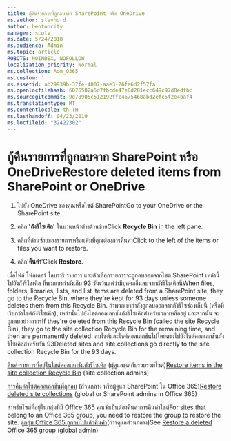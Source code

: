 ```yaml
---
title: กู้คืนรายการที่ถูกลบจาก SharePoint หรือ OneDrive
ms.author: stevhord
author: bentoncity
manager: scotv
ms.date: 5/24/2018
ms.audience: Admin
ms.topic: article
ROBOTS: NOINDEX, NOFOLLOW
localization_priority: Normal
ms.collection: Adm_O365
ms.custom: ''
ms.assetid: ab29939b-37fe-4007-aae3-26fa6d2f57fa
ms.openlocfilehash: 6076582a5d7fbcde47e8d281ecc649c97d8edfbc
ms.sourcegitcommit: 9d78905c512192ffc4675468abd2efc5f2e4baf4
ms.translationtype: MT
ms.contentlocale: th-TH
ms.lasthandoff: 04/23/2019
ms.locfileid: "32422302"
---
```

# <a name="restore-deleted-items-from-sharepoint-or-onedrive"></a><span data-ttu-id="7f0b1-102">กู้คืนรายการที่ถูกลบจาก SharePoint หรือ OneDrive</span><span class="sxs-lookup"><span data-stu-id="7f0b1-102">Restore deleted items from SharePoint or OneDrive</span></span>

1. <span data-ttu-id="7f0b1-103">ไปยัง OneDrive ของคุณหรือไซต์ SharePoint</span><span class="sxs-lookup"><span data-stu-id="7f0b1-103">Go to your OneDrive or the SharePoint site.</span></span>
    
2. <span data-ttu-id="7f0b1-104">คลิก **'ถังรีไซเคิล'** ในบานหน้าต่างด้านซ้าย</span><span class="sxs-lookup"><span data-stu-id="7f0b1-104">Click **Recycle Bin** in the left pane.</span></span> 
    
3. <span data-ttu-id="7f0b1-105">คลิกที่ด้านซ้ายของรายการหรือแฟ้มที่คุณต้องการคืนค่า</span><span class="sxs-lookup"><span data-stu-id="7f0b1-105">Click to the left of the items or files you want to restore.</span></span>
    
4. <span data-ttu-id="7f0b1-106">คลิก'**คืนค่า**'</span><span class="sxs-lookup"><span data-stu-id="7f0b1-106">Click **Restore**.</span></span> 
    
<span data-ttu-id="7f0b1-107">เมื่อไฟล์ โฟลเดอร์ ไลบรารี รายการ และตัวเลือกรายการจะถูกลบออกจากไซต์ SharePoint เหล่านี้ไปยังถังรีไซเคิล ที่พวกเขากำลังเก็บ 93 วันเว้นแต่ว่ามีบุคคลอื่นลบจากถังรีไซเคิลนี้</span><span class="sxs-lookup"><span data-stu-id="7f0b1-107">When files, folders, libraries, lists, and list items are deleted from a SharePoint site, they go to the Recycle Bin, where they're kept for 93 days unless someone deletes them from this Recycle Bin.</span></span> <span data-ttu-id="7f0b1-108">ถ้าพวกเขากำลังถูกลบออกจากถังรีไซช่องเก็บนี้ (หรือที่เรียกว่าไซต์ถังรีไซเคิล), เหล่านั้นไปยังไซต์คอลเลกชันถังรีไซเคิลสำหรับเวลาเหลืออยู่ และจากนั้น จะถูกลบอย่างถาวร</span><span class="sxs-lookup"><span data-stu-id="7f0b1-108">If they're deleted from this Recycle Bin (called the site Recycle Bin), they go to the site collection Recycle Bin for the remaining time, and then are permanently deleted.</span></span> <span data-ttu-id="7f0b1-109">ลบไซต์และไซต์คอลเลกชันไปโดยตรงไปยังไซต์คอลเลกชันถังรีไซเคิลสำหรับวัน 93</span><span class="sxs-lookup"><span data-stu-id="7f0b1-109">Deleted sites and site collections go directly to the site collection Recycle Bin for the 93 days.</span></span>
  
<span data-ttu-id="7f0b1-110">[คืนค่ารายการที่อยู่ในไซต์คอลเลกชันถังรีไซเคิล](https://go.microsoft.com/fwlink/?linkid=867800) (ผู้ดูแลชุดเก็บรวบรวมไซต์)</span><span class="sxs-lookup"><span data-stu-id="7f0b1-110">[Restore items in the site collection Recycle Bin](https://go.microsoft.com/fwlink/?linkid=867800) (site collection admins)</span></span> 
  
<span data-ttu-id="7f0b1-111">[การคืนค่าไซต์คอลเลกชันที่ถูกลบ](https://go.microsoft.com/fwlink/?linkid=867660) (ส่วนกลาง หรือผู้ดูแล SharePoint ใน Office 365)</span><span class="sxs-lookup"><span data-stu-id="7f0b1-111">[Restore deleted site collections](https://go.microsoft.com/fwlink/?linkid=867660) (global or SharePoint admins in Office 365)</span></span> 
  
<span data-ttu-id="7f0b1-112">สำหรับไซต์ที่อยู่ในกลุ่มที่มี Office 365 คุณจำเป็นต้องคืนค่าการคืนค่าไซต์</span><span class="sxs-lookup"><span data-stu-id="7f0b1-112">For sites that belong to an Office 365 group, you need to restore the group to restore the site.</span></span> <span data-ttu-id="7f0b1-113">ดู[กลุ่ม Office 365 ถูกลบไปแล้วคืนค่า](https://go.microsoft.com/fwlink/?linkid=867802)(การดูแลส่วนกลาง)</span><span class="sxs-lookup"><span data-stu-id="7f0b1-113">See [Restore a deleted Office 365 group](https://go.microsoft.com/fwlink/?linkid=867802) (global admin)</span></span> 
  

